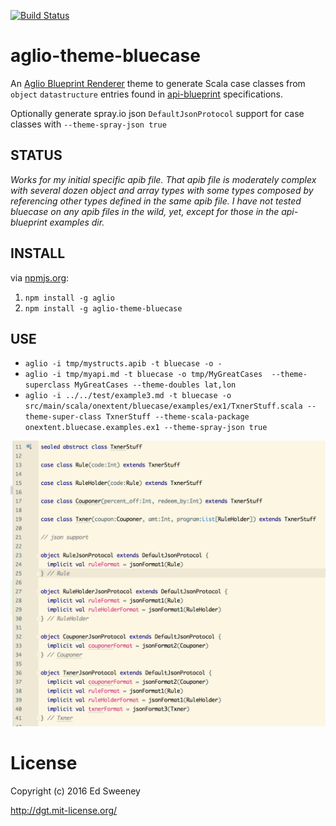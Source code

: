 [![Build Status](https://travis-ci.org/navicore/aglio-theme-bluecase.svg?branch=unittests)](https://travis-ci.org/navicore/aglio-theme-bluecase)
# aglio-theme-bluecase
An [Aglio Blueprint Renderer](https://github.com/danielgtaylor/aglio) theme to generate Scala case classes from `object` `datastructure` entries found in [api-blueprint](https://apiblueprint.org) specifications.

Optionally generate spray.io json `DefaultJsonProtocol` support for case classes with `--theme-spray-json true`

## STATUS
*Works for my initial specific apib file.  That apib file is moderately complex with several dozen object and array types with some types composed by referencing other types defined in the same apib file.  I have not tested bluecase on any apib files in the wild, yet, except for those in the api-blueprint examples dir.*

## INSTALL

via [npmjs.org](https://www.npmjs.com/package/aglio-theme-bluecase):

1. `npm install -g aglio`
2. `npm install -g aglio-theme-bluecase`

## USE

* `aglio -i tmp/mystructs.apib -t bluecase -o -`
* `aglio -i tmp/myapi.md -t bluecase -o tmp/MyGreatCases  --theme-superclass MyGreatCases --theme-doubles lat,lon`
* `aglio -i ../../test/example3.md -t bluecase -o src/main/scala/onextent/bluecase/examples/ex1/TxnerStuff.scala --theme-super-class TxnerStuff --theme-scala-package onextent.bluecase.examples.ex1 --theme-spray-json true`

![example image](screen.png)

License
=======
Copyright (c) 2016 Ed Sweeney

http://dgt.mit-license.org/

